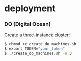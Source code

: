 # deployment
<!---
### GCE (Google Compute Engine)
For deployment at google computing engine cloud you need the gcloud Tool Guide:
  - https://cloud.google.com/sdk/gcloud/

Create a three-instance cluster (GCE project id: cluster-0001):
```sh
$ ./create_gce_machines.sh -p cluster-0001 -n 3
```
-->
### DO (Digital Ocean)

Create a three-instance cluster:
```sh
$ chmod +x create_do_machines.sh
$ export TOKEN="your_token"
$ ./create_do_machines.sh -n 3
```
